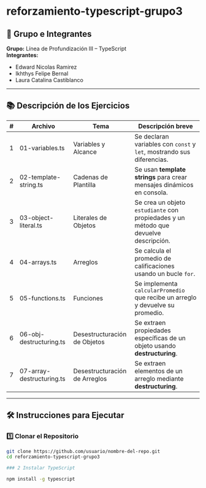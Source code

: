 # reforzamiento-typescript-grupo3
## 👥 Grupo e Integrantes
**Grupo:** Línea de Profundización III – TypeScript  
**Integrantes:**
- Edward  Nicolas Ramirez
- Ikhthys Felipe Bernal  
- Laura Catalina Castiblanco

---

## 📚 Descripción de los Ejercicios

| #  | Archivo                     | Tema                         | Descripción breve                                                                 |
|----|-----------------------------|-------------------------------|------------------------------------------------------------------------------------|
| 1  | 01-variables.ts            | Variables y Alcance          | Se declaran variables con `const` y `let`, mostrando sus diferencias.             |
| 2  | 02-template-string.ts      | Cadenas de Plantilla         | Se usan **template strings** para crear mensajes dinámicos en consola.            |
| 3  | 03-object-literal.ts       | Literales de Objetos         | Se crea un objeto `estudiante` con propiedades y un método que devuelve descripción. |
| 4  | 04-arrays.ts               | Arreglos                     | Se calcula el promedio de calificaciones usando un bucle `for`.                   |
| 5  | 05-functions.ts            | Funciones                    | Se implementa `calcularPromedio` que recibe un arreglo y devuelve su promedio.    |
| 6  | 06-obj-destructuring.ts    | Desestructuración de Objetos | Se extraen propiedades específicas de un objeto usando **destructuring**.        |
| 7  | 07-array-destructuring.ts  | Desestructuración de Arreglos| Se extraen elementos de un arreglo mediante **destructuring**.                   |

---

## 🛠️ Instrucciones para Ejecutar

### 1️⃣ **Clonar el Repositorio**
```bash
git clone https://github.com/usuario/nombre-del-repo.git
cd reforzamiento-typescript-grupo3

### 2️ Instalar TypeScript

npm install -g typescript
